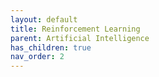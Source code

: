 ```yaml
---
layout: default
title: Reinforcement Learning
parent: Artificial Intelligence
has_children: true
nav_order: 2
---
```

